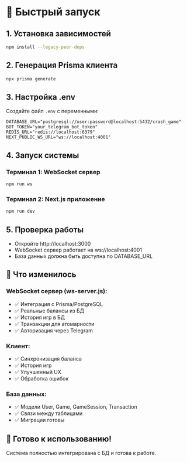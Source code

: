 # 🚀 Быстрый запуск

## 1. Установка зависимостей
```bash
npm install --legacy-peer-deps
```

## 2. Генерация Prisma клиента
```bash
npx prisma generate
```

## 3. Настройка .env
Создайте файл `.env` с переменными:
```env
DATABASE_URL="postgresql://user:password@localhost:5432/crash_game"
BOT_TOKEN="your_telegram_bot_token"
REDIS_URL="redis://localhost:6379"
NEXT_PUBLIC_WS_URL="ws://localhost:4001"
```

## 4. Запуск системы

### Терминал 1: WebSocket сервер
```bash
npm run ws
```

### Терминал 2: Next.js приложение
```bash
npm run dev
```

## 5. Проверка работы
- Откройте http://localhost:3000
- WebSocket сервер работает на ws://localhost:4001
- База данных должна быть доступна по DATABASE_URL

## 🔧 Что изменилось

### WebSocket сервер (ws-server.js):
- ✅ Интеграция с Prisma/PostgreSQL
- ✅ Реальные балансы из БД
- ✅ История игр в БД
- ✅ Транзакции для атомарности
- ✅ Авторизация через Telegram

### Клиент:
- ✅ Синхронизация баланса
- ✅ История игр
- ✅ Улучшенный UX
- ✅ Обработка ошибок

### База данных:
- ✅ Модели User, Game, GameSession, Transaction
- ✅ Связи между таблицами
- ✅ Миграции готовы

## 🎯 Готово к использованию!

Система полностью интегрирована с БД и готова к работе. 